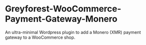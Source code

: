# Greyforest-WooCommerce-Payment-Gateway-Monero
An ultra-minimal Wordpress plugin to add a Monero (XMR) payment gateway to a WooCommerce shop.
